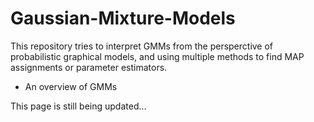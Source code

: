 # Gaussian-Mixture-Models

This repository tries to interpret GMMs from the persperctive of probabilistic graphical models, and using multiple methods to find MAP assignments or parameter estimators.

- An overview of GMMs


This page is still being updated...
